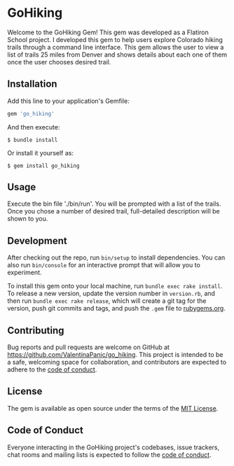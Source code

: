 # GoHiking

Welcome to the GoHiking Gem! This gem was developed as a Flatiron School project. I developed this gem to help users explore Colorado hiking trails  through a command line interface. This gem allows the user to view a list of trails 25 miles from Denver and shows details about each one of them once the user chooses desired trail.

## Installation

Add this line to your application's Gemfile:

```ruby
gem 'go_hiking'
```

And then execute:

    $ bundle install

Or install it yourself as:

    $ gem install go_hiking

## Usage

Execute the bin file './bin/run'. You will be prompted with a list of the trails. Once you chose a number of desired trail, full-detailed description will be shown to you.

## Development

After checking out the repo, run `bin/setup` to install dependencies. You can also run `bin/console` for an interactive prompt that will allow you to experiment.

To install this gem onto your local machine, run `bundle exec rake install`. To release a new version, update the version number in `version.rb`, and then run `bundle exec rake release`, which will create a git tag for the version, push git commits and tags, and push the `.gem` file to [rubygems.org](https://rubygems.org).

## Contributing

Bug reports and pull requests are welcome on GitHub at https://github.com/ValentinaPanic/go_hiking. This project is intended to be a safe, welcoming space for collaboration, and contributors are expected to adhere to the [code of conduct](https://github.com/ValentinaPanic/go_hiking/blob/master/CODE_OF_CONDUCT.md).


## License

The gem is available as open source under the terms of the [MIT License](https://opensource.org/licenses/MIT).

## Code of Conduct

Everyone interacting in the GoHiking project's codebases, issue trackers, chat rooms and mailing lists is expected to follow the [code of conduct](https://github.com/ValentinaPanic/go_hiking/blob/master/CODE_OF_CONDUCT.md).
